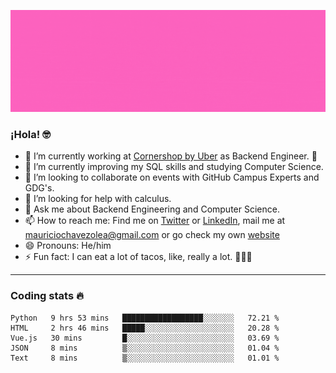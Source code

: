 ![Banner](banner.gif)

### ¡Hola! 🤓

- 🔭 I’m currently working at [Cornershop by Uber](https://cornershopapp.com) as Backend Engineer. 🥑
- 🌱 I’m currently improving my SQL skills and studying Computer Science.
- 👯 I’m looking to collaborate on events with GitHub Campus Experts and GDG's.
- 🤔 I’m looking for help with calculus.
- 💬 Ask me about Backend Engineering and Computer Science.
- 📫 How to reach me: Find me on [Twitter](https://twitter.com/ultr4nerd) or [LinkedIn](https://www.linkedin.com/in/ultr4nerd), mail me at [mauriciochavezolea@gmail.com](mailto:mauriciochavezolea@gmail.com) or go check my own [website](mauriciochavez.surge.sh)
- 😄 Pronouns: He/him
- ⚡ Fun fact: I can eat a lot of tacos, like, really a lot. 🌮🌮🌮

---

### Coding stats 🔥

<!--START_SECTION:waka-->
```text
Python   9 hrs 53 mins   ██████████████████░░░░░░░   72.21 % 
HTML     2 hrs 46 mins   █████░░░░░░░░░░░░░░░░░░░░   20.28 % 
Vue.js   30 mins         █░░░░░░░░░░░░░░░░░░░░░░░░   03.69 % 
JSON     8 mins          ▒░░░░░░░░░░░░░░░░░░░░░░░░   01.04 % 
Text     8 mins          ▒░░░░░░░░░░░░░░░░░░░░░░░░   01.01 % 
```
<!--END_SECTION:waka-->
